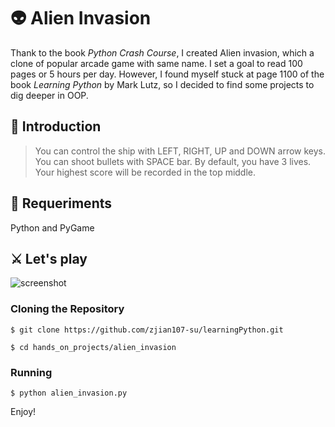 


# 👽 Alien Invasion
Thank to the book *Python Crash Course*, I created Alien invasion, which a clone of popular arcade game with same name.
I set a goal to read 100 pages or 5 hours per day. However, I found myself stuck at page 1100 of the book *Learning Python* by Mark Lutz, so I decided to find some projects to dig deeper in OOP. 

## 🚀 Introduction
> You can control the ship with LEFT, RIGHT, UP and DOWN arrow keys. You can shoot bullets with SPACE bar. By default, you have 3 lives. 
> Your highest score will be recorded in the top middle.

## 🔧 Requeriments
Python and PyGame

## ⚔ Let's play
![screenshot](https://user-images.githubusercontent.com/35544956/106092765-f8f89d80-60fc-11eb-8f41-85afcb9817aa.png)

### Cloning the Repository

```
$ git clone https://github.com/zjian107-su/learningPython.git

$ cd hands_on_projects/alien_invasion

```

### Running 

```
$ python alien_invasion.py  
``` 

Enjoy!
